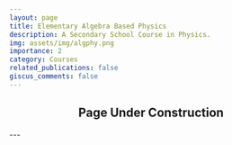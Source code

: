 ```yaml
---
layout: page
title: Elementary Algebra Based Physics
description: A Secondary School Course in Physics.
img: assets/img/algphy.png
importance: 2
category: Courses
related_publications: false
giscus_comments: false
---
```


<div align="center">
  <h2>Page Under Construction</h2>
</div>
---

